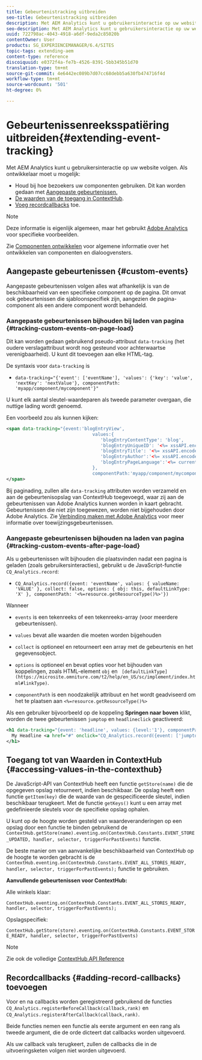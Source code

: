 ```yaml
---
title: Gebeurtenistracking uitbreiden
seo-title: Gebeurtenistracking uitbreiden
description: Met AEM Analytics kunt u gebruikersinteractie op uw website volgen
seo-description: Met AEM Analytics kunt u gebruikersinteractie op uw website volgen
uuid: 722798ac-4043-4918-a6df-9eda2c85020b
contentOwner: User
products: SG_EXPERIENCEMANAGER/6.4/SITES
topic-tags: extending-aem
content-type: reference
discoiquuid: e0372f4a-fe7b-4526-8391-5bb345b51d70
translation-type: tm+mt
source-git-commit: 4e6442ec089b7d07cc68debb5a630fb474716f4d
workflow-type: tm+mt
source-wordcount: '501'
ht-degree: 0%

---
```



# Gebeurtenissenreeksspatiëring uitbreiden{#extending-event-tracking}

Met AEM Analytics kunt u gebruikersinteractie op uw website volgen. Als ontwikkelaar moet u mogelijk:

* Houd bij hoe bezoekers uw componenten gebruiken. Dit kan worden gedaan met [Aangepaste gebeurtenissen.](#custom-events)
* [De waarden van de toegang in ContextHub](/help/sites-developing/extending-analytics.md#accessing-values-in-the-contexthub).
* [Voeg recordcallbacks](#adding-record-callbacks) toe.

>[!NOTE]
>
>Deze informatie is eigenlijk algemeen, maar het gebruikt [Adobe Analytics](/help/sites-administering/adobeanalytics.md) voor specifieke voorbeelden.
>
>Zie [Componenten ontwikkelen](/help/sites-developing/components.md) voor algemene informatie over het ontwikkelen van componenten en dialoogvensters.

## Aangepaste gebeurtenissen {#custom-events}

Aangepaste gebeurtenissen volgen alles wat afhankelijk is van de beschikbaarheid van een specifieke component op de pagina. Dit omvat ook gebeurtenissen die sjabloonspecifiek zijn, aangezien de pagina-component als een andere component wordt behandeld.

### Aangepaste gebeurtenissen bijhouden bij laden van pagina {#tracking-custom-events-on-page-load}

Dit kan worden gedaan gebruikend pseudo-attribuut `data-tracking` (het oudere verslagattribuut wordt nog gesteund voor achterwaartse verenigbaarheid). U kunt dit toevoegen aan elke HTML-tag.

De syntaxis voor `data-tracking` is

* `data-tracking="{'event': ['eventName'], 'values': {'key': 'value', 'nextKey': 'nextValue'}, componentPath: 'myapp/component/mycomponent'}"`

U kunt elk aantal sleutel-waardeparen als tweede parameter overgaan, die nuttige lading wordt genoemd.

Een voorbeeld zou als kunnen kijken:

```xml
<span data-tracking="{event:'blogEntryView', 
                                values:{
                                   'blogEntryContentType': 'blog', 
                                   'blogEntryUniqueID': '<%= xssAPI.encodeForJSString(entry.getId()) %>',
                                   'blogEntryTitle': '<%= xssAPI.encodeForJSString(entry.getTitle()) %>',
                                   'blogEntryAuthor':'<%= xssAPI.encodeForJSString(entry.getAuthor()) %>',
                                   'blogEntryPageLanguage':'<%= currentPage.getLanguage(true) %>'
                                },
                                componentPath:'myapp/component/mycomponent'}">
</span>
```

Bij paginading, zullen alle `data-tracking` attributen worden verzameld en aan de gebeurtenisopslag van ContextHub toegevoegd, waar zij aan de gebeurtenissen van Adobe Analytics kunnen worden in kaart gebracht. Gebeurtenissen die niet zijn toegewezen, worden niet bijgehouden door Adobe Analytics. Zie [Verbinding maken met Adobe Analytics](/help/sites-administering/adobeanalytics.md) voor meer informatie over toewijzingsgebeurtenissen.

### Aangepaste gebeurtenissen bijhouden na laden van pagina {#tracking-custom-events-after-page-load}

Als u gebeurtenissen wilt bijhouden die plaatsvinden nadat een pagina is geladen (zoals gebruikersinteracties), gebruikt u de JavaScript-functie `CQ_Analytics.record`:

* `CQ_Analytics.record({event: 'eventName', values: { valueName: 'VALUE' }, collect: false, options: { obj: this, defaultLinkType: 'X' }, componentPath: '<%=resource.getResourceType()%>'})`

Wanneer

* `events` is een tekenreeks of een tekenreeks-array (voor meerdere gebeurtenissen).

* `values` bevat alle waarden die moeten worden bijgehouden
* `collect` is optioneel en retourneert een array met de gebeurtenis en het gegevensobject.
* `options` is optioneel en bevat opties voor het bijhouden van koppelingen, zoals HTML-element  `obj` en  ` [defaultLinkType](https://microsite.omniture.com/t2/help/en_US/sc/implement/index.html#linkType)`.

* `componentPath` is een noodzakelijk attribuut en het wordt geadviseerd om het te plaatsen aan  `<%=resource.getResourceType()%>`

Als een gebruiker bijvoorbeeld op de koppeling **Springen naar boven** klikt, worden de twee gebeurtenissen `jumptop` en `headlineclick` geactiveerd:

```xml
<h1 data-tracking="{event: 'headline', values: {level:'1'}, componentPath: '<%=resource.getResourceType()%>'}">
  My Headline <a href="#" onclick="CQ_Analytics.record({event: ['jumptop','headlineclick'],  values: {level:'1'}, componentPath: '<%=resource.getResourceType()%>'})">Jump to top</a>
</h1>
```

## Toegang tot van Waarden in ContextHub {#accessing-values-in-the-contexthub}

De JavaScript-API van ContextHub heeft een functie `getStore(name)` die de opgegeven opslag retourneert, indien beschikbaar. De opslag heeft een functie `getItem(key)` die de waarde van de gespecificeerde sleutel, indien beschikbaar terugkeert. Met de functie `getKeys()` kunt u een array met gedefinieerde sleutels voor de specifieke opslag ophalen.

U kunt op de hoogte worden gesteld van waardeveranderingen op een opslag door een functie te binden gebruikend de `ContextHub.getStore(name).eventing.on(ContextHub.Constants.EVENT_STORE_UPDATED, handler, selector, triggerForPastEvents)` functie.

De beste manier om van aanvankelijke beschikbaarheid van ContextHub op de hoogte te worden gebracht is de `ContextHub.eventing.on(ContextHub.Constants.EVENT_ALL_STORES_READY, handler, selector, triggerForPastEvents);` functie te gebruiken.

**Aanvullende gebeurtenissen voor ContextHub:**

Alle winkels klaar:

`ContextHub.eventing.on(ContextHub.Constants.EVENT_ALL_STORES_READY, handler, selector, triggerForPastEvents);`

Opslagspecifiek:

`ContextHub.getStore(store).eventing.on(ContextHub.Constants.EVENT_STORE_READY, handler, selector, triggerForPastEvents)`

>[!NOTE]
>
>Zie ook de volledige [ContextHub API Reference](https://helpx.adobe.com/experience-manager/6-4/sites/developing/using/contexthub-api.html#ContextHubJavascriptAPIReference)

## Recordcallbacks {#adding-record-callbacks} toevoegen

Voor en na callbacks worden geregistreerd gebruikend de functies `CQ_Analytics.registerBeforeCallback(callback,rank)` en `CQ_Analytics.registerAfterCallback(callback,rank)`.

Beide functies nemen een functie als eerste argument en een rang als tweede argument, die de orde dicteert dat callbacks worden uitgevoerd.

Als uw callback vals terugkeert, zullen de callbacks die in de uitvoeringsketen volgen niet worden uitgevoerd.
